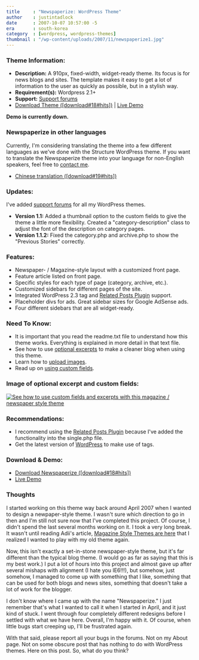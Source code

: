 ```yaml
---
title     : "Newspaperize: WordPress Theme"
author    : justintadlock
date      : 2007-10-07 10:57:00 -5
era       : south-korea
category  : [wordpress, wordpress-themes]
thumbnail : "/wp-content/uploads/2007/11/newspaperize1.jpg"
---
```


<h3>Theme Information:</h3>

<ul>
<li><strong>Description:</strong> A 910px, fixed-width, widget-ready theme.  Its focus is for news blogs and sites.  The template makes it easy to get a lot of information to the user as quickly as possible, but in a stylish way.</li>
<li><strong>Requirement(s):</strong> Wordpress 2.1+</li>
<li><strong>Support:</strong> <a href="http://justintadlock.com/forums" title="Forums"> Support forums</a></li>
<li><a href="http://justintadlock.com/downloads/newspaperize.zip" title="Download Newspaperize, a magazine or new style theme for WordPress">Download Theme ([download#18#hits])</a> | <a href="http://justintadlock.com/wordpress-themes/index.php?wptheme=Newspaperize" title="Test Newspaperize, a magazine or newspaper style WordPress theme" rel="external"> Live Demo</a></li>
</ul>

<strong>Demo is currently down.</strong>

<h3>Newspaperize in other languages</h3>

Currently, I'm considering translating the theme into a few different languages as we've done with the Structure WordPress theme.  If you want to translate the Newspaperize theme into your language for non-English speakers, feel free to <a href="http://justintadlock.com/contact" title="Contact page"> contact me</a>.

<ul>
<li><a href="http://justintadlock.com/downloads/newspaperize-zh.zip" title="Download the Newspaperize theme in Chinese">Chinese translation ([download#19#hits])</a></li>
</ul>

<h3>Updates:</h3>

I've added <a href="http://justintadlock.com/forums" title="Support forums"> support forums</a> for all my WordPress themes.

<ul>
<li><strong>Version 1.1:</strong>
Added a thumbnail option to the custom fields to give the theme a little more flexibility.
Created a "category-description" class to adjust the font of the description on category pages.</li>
<li><strong>Version 1.1.2:</strong>
Fixed the category.php and archive.php to show the "Previous Stories" correctly.</li>
</ul>

<h3>Features:</h3>

<ul>
<li>Newspaper- / Magazine-style layout with a customized front page.</li>
<li>Feature article listed on front page.</li>
<li>Specific styles for each type of page (category, archive, etc.).</li>
<li>Customized sidebars for different pages of the site.</li>
<li>Integrated WordPress 2.3 tag and <a href="http://wasabi.pbwiki.com/Related%20Entries" title="Related Post Plugin"> Related Posts Plugin</a> support.</li>
<li>Placeholder divs for ads.  Great sidebar sizes for Google AdSense ads.</li>
<li>Four different sidebars that are all widget-ready.</li>
</ul>

<h3>Need To Know:</h3>

<ul>
<li>It is important that you read the readme.txt file to understand how this theme works.  Everything is explained in more detail in that text file.</li>
<li>See how to use <a href="http://codex.wordpress.org/Write_Post_SubPanel" title="How to use optional excerpts"> optional excerpts</a> to make a cleaner blog when using this theme.</li>
<li>Learn how to <a href="http://codex.wordpress.org/Using_Image_and_File_Attachments" title="Using images with WordPress"> upload images</a>.</li>
<li>Read up on <a href="http://codex.wordpress.org/Using_Custom_Fields" title="Using custom fields"> using custom fields</a>.</li>
</ul>

<h3>Image of optional excerpt and custom fields:</h3>

<a href="http://justintadlock.com/wp-content/uploads/2007/10/excerpts-custom-fields.gif" title="View how to use excerpts and custom fields with this news-style theme"><img class="center i400x150" src="http://justintadlock.com/wp-content/uploads/2007/10/excerpts-custom-fields.jpg" alt="See how to use custom fields and excerpts with this magazine / newspaper style theme" /></a>

<h3>Recommendations:</h3>

<ul>
<li>I recommend using the <a href="http://wasabi.pbwiki.com/Related%20Entries" title="Related Post Plugin"> Related Posts Plugin</a> because I've added the functionality into the single.php file.</li>
<li>Get the latest version of <a href="http://wordpress.org/download" title="Get the latest version of WordPress"> WordPress</a> to make use of tags.</li>
</ul>

<h3>Download &amp; Demo:</h3>

<ul>
<li><a href="http://justintadlock.com/downloads/newspaperize.zip" title="Download Newspaperize, a magazine or news style theme for WordPress">Download Newspaperize ([download#18#hits])</a></li>
<li><a href="http://justintadlock.com/wordpress-themes/index.php?wptheme=Newspaperize" title="Test Newspaperize, a magazine or news style WordPress theme" rel="external">Live Demo</a></li>
</ul>

<h3>Thoughts</h3>

I started working on this theme way back around April 2007 when I wanted to design a newpaper-style theme.  I wasn't sure which direction to go in then and I'm still not sure now that I've completed this project.  Of course, I didn't spend the last several months working on it.  I took a very long break.  It wasn't until reading Adii's article, <a href="http://www.adii.co.za/2007/10/01/magazine-style-themes-are-here" title="Magazine Style Themes Are Here"> Magazine Style Themes are here</a> that I realized I wanted to play with my old theme again.

Now, this isn't exactly a set-in-stone newspaper-style theme, but it's far different than the typical blog theme.  (I would go as far as saying that this is my best work.)  I put a lot of hours into this project and almost gave up after several mishaps with alignment (I hate you IE6!!!), but somehow, just somehow, I managed to come up with something that I like, something that can be used for both blogs and news sites, something that doesn't take a lot of work for the blogger.

I don't know where I came up with the name "Newspaperize."  I just remember that's what I wanted to call it when I started in April, and it just kind of stuck.  I went through four completely different redesigns before I settled with what we have here.  Overall, I'm happy with it.  Of course, when little bugs start creeping up, I'll be frustrated again.

With that said, please report all your bugs in the forums.  Not on my About page.  Not on some obscure post that has nothing to do with WordPress themes.  Here on this post.  So, what do you think?

